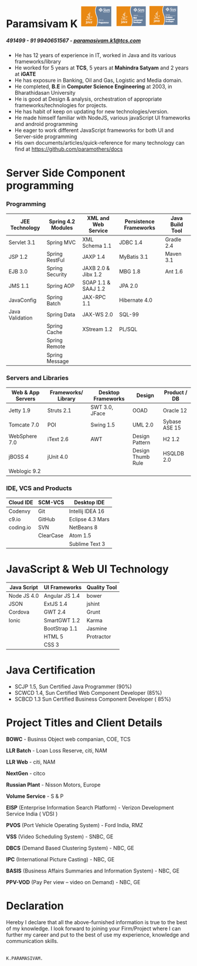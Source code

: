 Paramsivam K                                            <img src="https://github.com/paramothers/docs/blob/master/SCJP.png" width="88" alt="For Java 1.5"> <img src="https://github.com/paramothers/docs/blob/master/SCWCD.png" width="88" alt="For Servlet 2.5, JSP 1.2 and JSTL 1.1"><img src="https://github.com/paramothers/docs/blob/master/SCBCD.png" width="88" alt="For EJB 2.1">
=========================================================================================================================================================================================================================================================================================================================================================================================

##### 491499 - 91 9940651567 - paramasivam.k1@tcs.com #####

* He has 12 years of experience in IT, worked in Java and its various
  frameworks/library
* He worked for 5 years at **TCS**, 5 years at **Mahindra Satyam** and 2
  years at **iGATE**
* He has exposure in Banking, Oil and Gas, Logistic and Media domain.
* He completed, **B.E** in **Computer Science Engineering** at 2003, in
  Bharathidasan University
* He is good at Design & analysis, orchestration of appropriate
  frameworks/technologies for projects.
* He has habit of keep on updating for new technologies/version.
* He made himself familiar with NodeJS, various javaScript UI frameworks
  and android programming
* He eager to work different JavaScript frameworks for both UI and Server-side programming
* His own documents/articles/quick-reference for many technology can
  find at https://github.com/paramothers/docs

Server Side Component programming
=================================

### Programming ###

| JEE Technology  | Spring 4.2 Modules | XML and Web Service | Persistence Frameworks | Java Build Tool |
|-----------------|--------------------|---------------------|------------------------|-----------------|
| Servlet 3.1     | Spring MVC         | XML Schema 1.1      | JDBC 1.4               | Gradle 2.4      |
| JSP 1.2         | Spring RestFul     | JAXP 1.4            | MyBatis 3.1            | Maven 3.1       |
| EJB 3.0         | Spring Security    | JAXB 2.0 & Jibx 1.2 | MBG 1.8                | Ant 1.6         |
| JMS 1.1         | Spring AOP         | SOAP 1.1 & SAAJ 1.2 | JPA 2.0                |                 |
| JavaConfig      | Spring Batch       | JAX-RPC 1.1         | Hibernate 4.0          |                 |
| Java Validation | Spring Data        | JAX-WS 2.0          | SQL-99                 |                 |
|                 | Spring Cache       | XStream   1.2       | PL/SQL                 |                 |
|                 | Spring Remote      |                     |                        |                 |
|                 | Spring Message     |                     |                        |                 |

### Servers and Libraries ###

| Web & App Servers | Frameworks/ Library | Desktop Frameworks | Design            | Product / DB  |
|-------------------|---------------------|--------------------|-------------------|---------------|
| Jetty 1.9         | Struts 2.1          | SWT 3.0, JFace     | OOAD              | Oracle 12     |
| Tomcate 7.0       | POI                 | Swing 1.5          | UML 2.0           | Sybase ASE 15 |
| WebSphere 7.0     | iText 2.6           | AWT                | Design Pattern    | H2   1.2      |
| jBOSS 4           | jUnit 4.0           |                    | Design Thumb Rule | HSQLDB  2.0   |
| Weblogic 9.2      |                     |                    |                   |               |


### IDE, VCS and Products ###

| Cloud IDE | SCM-VCS   | Desktop IDE      |
|-----------|-----------|------------------|
| Codenvy   | Git       | Intellij IDEA 16 |
| c9.io     | GitHub    | Eclipse 4.3 Mars |
| coding.io | SVN       | NetBeans 8       |
|           | ClearCase | Atom 1.5         |
|           |           | Sublime Text 3   |


JavaScript & Web UI Technology
==============================

| Java Script | UI Frameworks  | Quality Tool |
|-------------|----------------|--------------|
| Node JS 4.0 | Angular JS 1.4 | bower        |
| JSON        | ExtJS 1.4      | jshint       |
| Cordova     | GWT 2.4        | Grunt        |
| Ionic       | SmartGWT 1.2   | Karma        |
|             | BootStrap 1.1  | Jasmine      |
|             | HTML 5         | Protractor   |
|             | CSS 3          |              |

Java Certification
==================

* SCJP 1.5, Sun Certified Java Programmer (90%)
* SCWCD 1.4, Sun Certified Web Component Developer (85%)
* SCBCD 1.3 Sun Certified Business Component Developer ( 85%)

Project Titles and Client Details
=================================


**BOWC** - Businss Object web companian, COE, TCS

**LLR Batch** - Loan Loss Reserve, citi, NAM

**LLR Web** - citi, NAM

**NextGen** - citco

**Russian Plant** - Nisson Motors, Europe

**Volume Service** - S & P

**EISP** (Enterprise Information Search Platform) - Verizon Development
Service India ( VDSI )

**PVOS** (Port Vehicle Operating System) - Ford India, RMZ

**VSS** (Video Scheduling System) - SNBC, GE

**DBCS** (Demand Based Clustering System) - NBC, GE

**IPC** (International Picture Casting) - NBC, GE

**BASIS** (Business Affairs Summaries and Information System) - NBC, GE

**PPV-VOD** (Pay Per view – video on Demand) - NBC, GE

Declaration
===========

Hereby I declare that all the above-furnished information is true to the
best of my knowledge. I look forward to joining your Firm/Project where
I can further my career and put to the best of use my experience,
knowledge and communication skills.

                                                                                       K.PARAMASIVAM.


